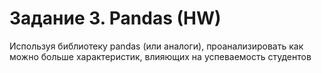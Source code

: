 # Задание 3. Pandas (HW)
Используя библиотеку pandas (или аналоги), проанализировать как можно больше характеристик, влияющих на успеваемость студентов
